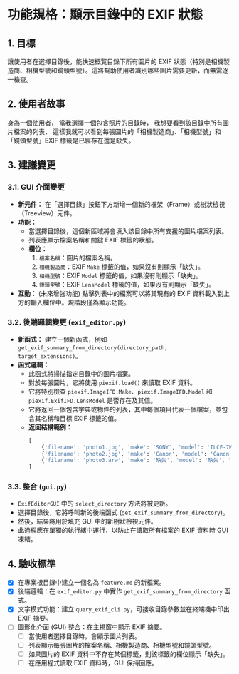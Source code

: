 # 功能規格：顯示目錄中的 EXIF 狀態

## 1. 目標

讓使用者在選擇目錄後，能快速概覽目錄下所有圖片的 EXIF 狀態（特別是相機製造商、相機型號和鏡頭型號）。這將幫助使用者識別哪些圖片需要更新，而無需逐一檢查。

## 2. 使用者故事

身為一個使用者，
當我選擇一個包含照片的目錄時，
我想要看到該目錄中所有圖片檔案的列表，
這樣我就可以看到每張圖片的「相機製造商」、「相機型號」和「鏡頭型號」EXIF 標籤是已經存在還是缺失。

## 3. 建議變更

### 3.1. GUI 介面變更

-   **新元件：** 在「選擇目錄」按鈕下方新增一個新的框架（Frame）或樹狀檢視（Treeview）元件。
-   **功能：**
    -   當選擇目錄後，這個新區域將會填入該目錄中所有支援的圖片檔案列表。
    -   列表應顯示檔案名稱和關鍵 EXIF 標籤的狀態。
    -   **欄位：**
        1.  `檔案名稱`：圖片的檔案名稱。
        2.  `相機製造商`：EXIF `Make` 標籤的值，如果沒有則顯示「缺失」。
        3.  `相機型號`：EXIF `Model` 標籤的值，如果沒有則顯示「缺失」。
        4.  `鏡頭型號`：EXIF `LensModel` 標籤的值，如果沒有則顯示「缺失」。
-   **互動：** (未來增強功能) 點擊列表中的檔案可以將其現有的 EXIF 資料載入到上方的輸入欄位中。現階段僅為顯示功能。

### 3.2. 後端邏輯變更 (`exif_editor.py`)

-   **新函式：** 建立一個新函式，例如 `get_exif_summary_from_directory(directory_path, target_extensions)`。
-   **函式邏輯：**
    -   此函式將掃描指定目錄中的圖片檔案。
    -   對於每張圖片，它將使用 `piexif.load()` 來讀取 EXIF 資料。
    -   它將特別檢查 `piexif.ImageIFD.Make`、`piexif.ImageIFD.Model` 和 `piexif.ExifIFD.LensModel` 是否存在及其值。
    -   它將返回一個包含字典或物件的列表，其中每個項目代表一個檔案，並包含其名稱和目標 EXIF 標籤的值。
    -   **返回結構範例：**
        ```python
        [
            {'filename': 'photo1.jpg', 'make': 'SONY', 'model': 'ILCE-7M3', 'lens_model': 'FE 24-105mm F4 G OSS'},
            {'filename': 'photo2.jpg', 'make': 'Canon', 'model': 'Canon EOS R5', 'lens_model': '缺失'},
            {'filename': 'photo3.arw', 'make': '缺失', 'model': '缺失', 'lens_model': '缺失'}
        ]
        ```

### 3.3. 整合 (`gui.py`)

-   `ExifEditorGUI` 中的 `select_directory` 方法將被更新。
-   選擇目錄後，它將呼叫新的後端函式 (`get_exif_summary_from_directory`)。
-   然後，結果將用於填充 GUI 中的新樹狀檢視元件。
-   此過程應在單獨的執行緒中運行，以防止在讀取所有檔案的 EXIF 資料時 GUI 凍結。

## 4. 驗收標準

-   [x] 在專案根目錄中建立一個名為 `feature.md` 的新檔案。
-   [x] 後端邏輯：在 `exif_editor.py` 中實作 `get_exif_summary_from_directory` 函式。
-   [x] 文字模式功能：建立 `query_exif_cli.py`，可接收目錄參數並在終端機中印出 EXIF 摘要。
-   [ ] 圖形化介面 (GUI) 整合：在主視窗中顯示 EXIF 摘要。
    -   [ ] 當使用者選擇目錄時，會顯示圖片列表。
    -   [ ] 列表顯示每張圖片的檔案名稱、相機製造商、相機型號和鏡頭型號。
    -   [ ] 如果圖片的 EXIF 資料中不存在某個標籤，則該標籤的欄位顯示「缺失」。
    -   [ ] 在應用程式讀取 EXIF 資料時，GUI 保持回應。
